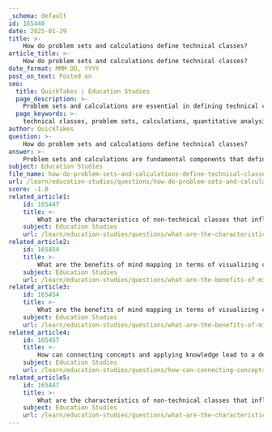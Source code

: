 ```yaml
---
_schema: default
id: 165448
date: 2025-01-29
title: >-
    How do problem sets and calculations define technical classes?
article_title: >-
    How do problem sets and calculations define technical classes?
date_format: MMM DD, YYYY
post_on_text: Posted on
seo:
  title: QuickTakes | Education Studies
  page_description: >-
    Problem sets and calculations are essential in defining technical classes, emphasizing quantitative analysis, formula application, and structured problem-solving.
  page_keywords: >-
    technical classes, problem sets, calculations, quantitative analysis, formulas, PSA framework, mathematics, science, economics, problem-solving, numerical data, hands-on learning, note-taking strategies
author: QuickTakes
question: >-
    How do problem sets and calculations define technical classes?
answer: >-
    Problem sets and calculations are fundamental components that define technical classes, which typically include subjects such as mathematics, science, and economics. These classes emphasize quantitative analysis and problem-solving, requiring students to engage with numerical data and apply various formulas to arrive at solutions.\n\n### Key Characteristics of Technical Classes:\n\n1. **Quantitative Analysis**: Technical classes often involve the analysis of numerical data. Students are required to interpret data sets, perform calculations, and derive conclusions based on quantitative evidence.\n\n2. **Problem Sets**: These are structured exercises that challenge students to apply theoretical knowledge to practical scenarios. Problem sets help reinforce learning by providing opportunities to practice and apply concepts learned in class.\n\n3. **Calculations and Formulas**: Technical subjects frequently require the use of specific formulas to solve problems. For instance, in physics, the formula $E=mc^2$ is used to relate energy, mass, and the speed of light. In economics, formulas may be used to calculate elasticity or marginal costs.\n\n4. **PSA Framework**: In technical classes, a common note-taking strategy is the Problem, Steps, Answer (PSA) framework. This involves:\n   - **Problem**: Clearly stating the problem being addressed.\n   - **Steps**: Documenting the steps taken to solve the problem, which may include calculations, reasoning, and methodologies.\n   - **Answer**: Recording the final answer, along with any relevant units or interpretations.\n\n5. **Understanding Concepts**: Beyond just arriving at a numerical answer, students are encouraged to annotate their steps to understand the reasoning behind them. This deep understanding is crucial for applying knowledge to new problems and for future learning.\n\n### Conclusion\n\nIn summary, problem sets and calculations are integral to technical classes as they foster a hands-on approach to learning that emphasizes the application of knowledge. This contrasts with non-technical classes, which focus more on qualitative analysis and critical thinking. The distinct nature of technical classes necessitates specific note-taking strategies, such as the PSA framework, to effectively capture and synthesize information.
subject: Education Studies
file_name: how-do-problem-sets-and-calculations-define-technical-classes.md
url: /learn/education-studies/questions/how-do-problem-sets-and-calculations-define-technical-classes
score: -1.0
related_article1:
    id: 165447
    title: >-
        What are the characteristics of non-technical classes that influence note-taking?
    subject: Education Studies
    url: /learn/education-studies/questions/what-are-the-characteristics-of-nontechnical-classes-that-influence-notetaking
related_article2:
    id: 165454
    title: >-
        What are the benefits of mind mapping in terms of visualizing connections and enhancing memory retention?
    subject: Education Studies
    url: /learn/education-studies/questions/what-are-the-benefits-of-mind-mapping-in-terms-of-visualizing-connections-and-enhancing-memory-retention
related_article3:
    id: 165454
    title: >-
        What are the benefits of mind mapping in terms of visualizing connections and enhancing memory retention?
    subject: Education Studies
    url: /learn/education-studies/questions/what-are-the-benefits-of-mind-mapping-in-terms-of-visualizing-connections-and-enhancing-memory-retention
related_article4:
    id: 165457
    title: >-
        How can connecting concepts and applying knowledge lead to a deeper understanding in learning?
    subject: Education Studies
    url: /learn/education-studies/questions/how-can-connecting-concepts-and-applying-knowledge-lead-to-a-deeper-understanding-in-learning
related_article5:
    id: 165447
    title: >-
        What are the characteristics of non-technical classes that influence note-taking?
    subject: Education Studies
    url: /learn/education-studies/questions/what-are-the-characteristics-of-nontechnical-classes-that-influence-notetaking
---
```


&nbsp;
